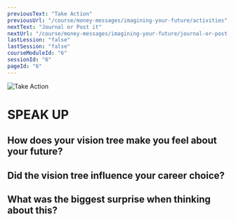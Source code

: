 ```yaml
---
previousText: "Take Action"
previousUrl: "/course/money-messages/imagining-your-future/activities"
nextText: "Journal or Post it"
nextUrl: "/course/money-messages/imagining-your-future/journal-or-post-it"
lastLession: "false"
lastSession: "false"
courseModuleId: "6"
sessionId: "6"
pageId: "6"
---
```



![Take Action](/assets/img/lets-talk-about-it.png)
# SPEAK UP

## How does your vision tree make you feel about your future?
<sparkle-feed-post assignment-name="How does your vision tree make you feel about your future?" ></sparkle-feed-post>

## Did the vision tree influence your career choice? 
<sparkle-feed-post assignment-name="Did the vision tree influence your career choice? " ></sparkle-feed-post>

## What was the biggest surprise when thinking about this?   
<sparkle-feed-post assignment-name="What was the biggest surprise when thinking about this?" ></sparkle-feed-post>
